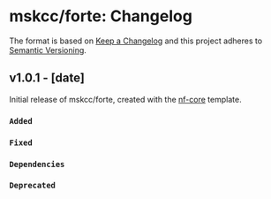 # mskcc/forte: Changelog

The format is based on [Keep a Changelog](https://keepachangelog.com/en/1.0.0/)
and this project adheres to [Semantic Versioning](https://semver.org/spec/v2.0.0.html).

## v1.0.1 - [date]

Initial release of mskcc/forte, created with the [nf-core](https://nf-co.re/) template.

### `Added`

### `Fixed`

### `Dependencies`

### `Deprecated`
